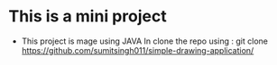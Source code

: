 # This is a mini project
* This project is mage using JAVA
In clone the repo using :
 git clone https://github.com/sumitsingh011/simple-drawing-application/ 
